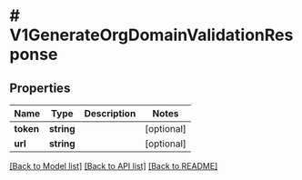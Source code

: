 # # V1GenerateOrgDomainValidationResponse

## Properties

Name | Type | Description | Notes
------------ | ------------- | ------------- | -------------
**token** | **string** |  | [optional]
**url** | **string** |  | [optional]

[[Back to Model list]](../../README.md#models) [[Back to API list]](../../README.md#endpoints) [[Back to README]](../../README.md)
